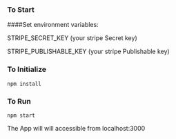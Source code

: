 ### To Start
####Set environment variables: 

STRIPE_SECRET_KEY (your stripe Secret key)

STRIPE_PUBLISHABLE_KEY (your stripe Publishable key)

### To Initialize
```
npm install
```

### To Run
```
npm start
```

The App will will accessible from localhost:3000
 

